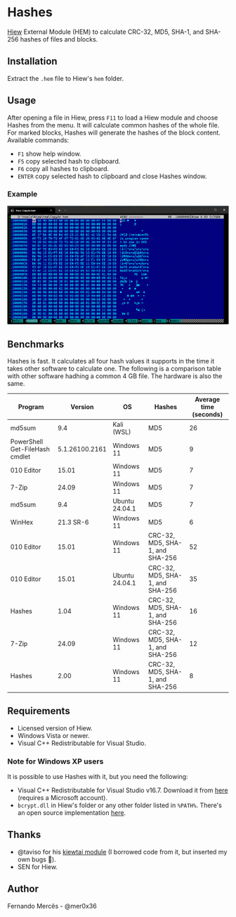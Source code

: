 # Hashes

[Hiew](https://hiew.io) External Module (HEM) to calculate CRC-32, MD5, SHA-1, and
SHA-256 hashes of files and blocks.

## Installation

Extract the `.hem` file to Hiew's `hem` folder.

## Usage

After opening a file in Hiew, press `F11` to load a Hiew module and choose Hashes from the menu.
It will calculate common hashes of the whole file. For marked blocks, Hashes will generate
the hashes of the block content. Available commands:

- `F1` show help window.
- `F5` copy selected hash to clipboard.
- `F6` copy all hashes to clipboard.
- `ENTER` copy selected hash to clipboard and close Hashes window.

### Example

![](assets/hem-hashes.gif)

## Benchmarks

Hashes is fast. It calculates all four hash values it supports in the time it takes
other software to calculate one. The following is a comparison table with other
software hadhing a common 4 GB file. The hardware is also the same.

Program | Version | OS  | Hashes | Average time (seconds)
------- | ------- | --- | ------ | ----------------------
md5sum | 9.4 | Kali (WSL) | MD5 | 26
PowerShell Get-FileHash cmdlet | 5.1.26100.2161 | Windows 11 | MD5 | 9
010 Editor | 15.01 | Windows 11 | MD5 | 7
7-Zip | 24.09 | Windows 11 | MD5 | 7
md5sum | 9.4 | Ubuntu 24.04.1 | MD5 | 7
WinHex | 21.3 SR-6 | Windows 11 | MD5 | 6
010 Editor | 15.01 | Windows 11 | CRC-32, MD5, SHA-1, and SHA-256 | 52
010 Editor | 15.01 | Ubuntu 24.04.1 | CRC-32, MD5, SHA-1, and SHA-256 | 35
Hashes | 1.04 | Windows 11 | CRC-32, MD5, SHA-1, and SHA-256 | 16
7-Zip | 24.09 | Windows 11 | CRC-32, MD5, SHA-1, and SHA-256 | 12
Hashes | 2.00 | Windows 11 | CRC-32, MD5, SHA-1, and SHA-256 | 8

## Requirements

- Licensed version of Hiew.
- Windows Vista or newer.
- Visual C++ Redistributable for Visual Studio.

### Note for Windows XP users

It is possible to use Hashes with it, but you need the following:

- Visual C++ Redistributable for Visual Studio v16.7.
Download it from [here](https://my.visualstudio.com/downloads) (requires a Microsoft account).
- `bcrypt.dll` in Hiew's folder or any other folder listed in `%PATH%`.
There's an open source implementation [here](https://github.com/Blaukovitch/bcrypt-XP).

## Thanks

- @taviso for his [kiewtai module](https://github.com/taviso/kiewtai) (I borrowed
code from it, but inserted my own bugs :cowboy_hat_face:).
- SEN for Hiew.

## Author

Fernando Mercês - @mer0x36
